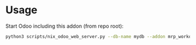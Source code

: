 # Usage

Start Odoo including this addon (from repo root):

```bash
python3 scripts/nix_odoo_web_server.py --db-name mydb --addon mrp_workorder_last_worker
```
